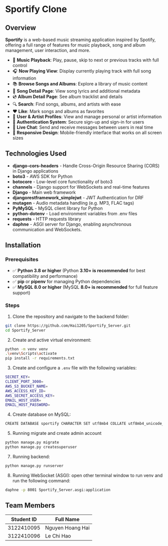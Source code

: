 # Sportify Clone

## Overview

**Sportify** is a web-based music streaming application inspired by Spotify, offering a full range of features for music playback, song and album management, user interaction, and more.

- 🎵 **Music Playback**: Play, pause, skip to next or previous tracks with full control
- 🎧 **Now Playing View**: Display currently playing track with full song information
- 📚 **Browse Songs and Albums**: Explore a library of music content
- 🎤 **Song Detail Page**: View song lyrics and additional metadata
- 💿 **Album Detail Page**: See album tracklist and details
- 🔍 **Search**: Find songs, albums, and artists with ease
- ❤️ **Like**: Mark songs and albums as favorites
- 👤 **User & Artist Profiles**: View and manage personal or artist information
- 🔐 **Authentication System**: Secure sign-up and sign-in for users
- 💬 **Live Chat**: Send and receive messages between users in real time
- 📱 **Responsive Design**: Mobile-friendly interface that works on all screen sizes

## Technologies Used

- **django-cors-headers** - Handle Cross-Origin Resource Sharing (CORS) in Django applications
- **boto3** - AWS SDK for Python
- **botocore** - Low-level core functionality of boto3
- **channels** - Django support for WebSockets and real-time features
- **Django** - Main web framework
- **djangorestframework_simplejwt** - JWT Authentication for DRF
- **mutagen** - Audio metadata handling (e.g. MP3, FLAC tags)
- **PyMySQL** - MySQL client library for Python
- **python-dotenv** - Load environment variables from .env files
- **requests** - HTTP requests library
- **daphne** - ASGI server for Django, enabling asynchronous communication and WebSockets.

## Installation

### Prerequisites

- ✅ **Python 3.8 or higher** (Python **3.10+ is recommended** for best compatibility and performance)
- ✅ **pip** or **pipenv** for managing Python dependencies
- ✅ **MySQL 8.0 or higher** (MySQL **8.0+ is recommended** for full feature support)

### Steps

1. Clone the repository and navigate to the backend folder:

```bash
git clone https://github.com/Hai1205/Sportify_Server.git
cd Sportify_Server
```

2. Create and active virtual environment:

```bash
python -m venv venv
.\venv\Scripts\activate
pip install -r requirements.txt
```

3. Create and configure a `.env` file with the following variables:

```bash
SECRET_KEY=
CLIENT_PORT_3000=
AWS_S3_BUCKET_NAME=
AWS_ACCESS_KEY_ID=
AWS_SECRET_ACCESS_KEY=
EMAIL_HOST_USER=
EMAIL_HOST_PASSWORD=
```

4. Create database on MySQL:

```bash
CREATE DATABASE sportify CHARACTER SET utf8mb4 COLLATE utf8mb4_unicode_ci;
```

5. Running migrate and create admin account

```bash
python manage.py migrate
python manage.py createsuperuser
```

7. Running backend:

```bash
python manage.py runserver
```

8. Running WebSocket (ASGI):
   open other terminal window to run venv and run the following command:

```bash
daphne -p 8001 Sportify_Server.asgi:application
```

## Team Members

| Student ID | Full Name        |
| ---------- | ---------------- |
| 3122410095 | Nguyen Hoang Hai |
| 3122410096 | Le Chi Hao       |
